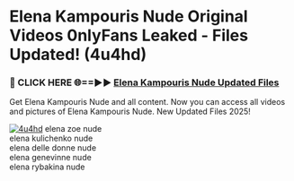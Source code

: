 # Elena Kampouris Nude Original Videos 0nlyFans Leaked - Files Updated! (4u4hd)

<h3>🔴 CLICK HERE 🌐==►► <a href="https://tinyurl.com/yrmya6cz" rel="nofollow">Elena Kampouris Nude Updated Files</a></h3>

Get Elena Kampouris Nude and all content. Now you can access all videos and pictures of Elena Kampouris Nude. New Updated Files 2025!

[![4u4hd](https://i.imgur.com/FMdXYCs.gif)](https://tinyurl.com/yrmya6cz)
elena zoe nude<br>
elena kulichenko nude<br>
elena delle donne nude<br>
elena genevinne nude<br>
elena rybakina nude